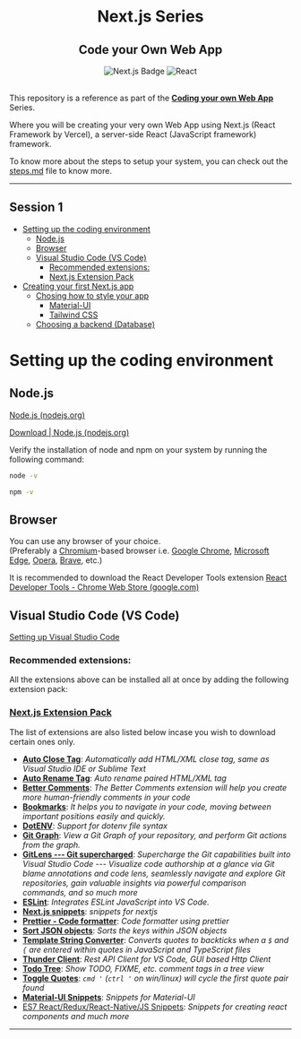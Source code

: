 <div align="center">
  <h1>Next.js Series</h1>
  <h2>Code your Own Web App</h2>
  <img alt="Next.js Badge" title="React Framework by Vercel" src="https://img.shields.io/badge/Next.js-informational?style=flat-sqaure&logo=next.js&logoColor=white&color=000000">
  <img alt="React" title="JavaScript Framework" src="https://img.shields.io/badge/React-informational?style=flat-sqaure&logo=react&logoColor=black&color=61DAFB">
</div>
<br>

This repository is a reference as part of the **[Coding your own Web App](https://youtube.com/playlist?list=PLYlB334TcbXGVBqG-7m_udB-QTWQXYCf8)** Series.

Where you will be creating your very own Web App using Next.js (React Framework by Vercel), a server-side React (JavaScript framework) framework.

To know more about the steps to setup your system, you can check out the [steps.md](steps.md) file to know more.

---

## Session 1

- [Setting up the coding environment](#setting-up-the-coding-environment)
  - [Node.js](#nodejs)
  - [Browser](#browser)
  - [Visual Studio Code (VS Code)](#visual-studio-code-vs-code)
    - [Recommended extensions:](#recommended-extensions)
    - [Next.js Extension Pack](#nextjs-extension-pack)
- [Creating your first Next.js app](#creating-your-first-nextjs-app)
  - [Chosing how to style your app](#chosing-how-to-style-your-app)
    - [Material-UI](#material-ui)
    - [Tailwind CSS](#tailwind-css)
  - [Choosing a backend (Database)](#choosing-a-backend-database)

# Setting up the coding environment

## Node.js

[Node.js (nodejs.org)](https://nodejs.org/en/)

[Download | Node.js (nodejs.org)](https://nodejs.org/en/download/)

Verify the installation of node and npm on your system by running the following command:

```bash
node -v
```

```bash
npm -v
```

## Browser

You can use any browser of your choice.<br>
(Preferably a [Chromium](https://www.chromium.org/Home/)-based browser i.e. [Google Chrome](https://www.google.com/chrome/), [Microsoft Edge](https://www.microsoft.com/en-us/edge), [Opera](https://www.opera.com/), [Brave](https://brave.com/), etc.)

It is recommended to download the React Developer Tools extension
[React Developer Tools - Chrome Web Store (google.com)](https://chrome.google.com/webstore/detail/react-developer-tools/fmkadmapgofadopljbjfkapdkoienihi?hl=en)

## Visual Studio Code (VS Code)

[Setting up Visual Studio Code](https://code.visualstudio.com/docs/setup/setup-overview)


### Recommended extensions:
All the extensions above can be installed all at once by adding the following extension pack: 
### [Next.js Extension Pack](https://marketplace.visualstudio.com/items?itemName=gaurav-gosain.GDSC-nextjs)

The list of extensions are also listed below incase you wish to download certain ones only.

-   [**Auto Close Tag**](https://marketplace.visualstudio.com/items?itemName=formulahendry.auto-close-tag "https://marketplace.visualstudio.com/items?itemName=formulahendry.auto-close-tag"): *Automatically add HTML/XML close tag, same as Visual Studio IDE or Sublime Text*
-   [**Auto Rename Tag**](https://marketplace.visualstudio.com/items?itemName=formulahendry.auto-rename-tag "https://marketplace.visualstudio.com/items?itemName=formulahendry.auto-rename-tag"): *Auto rename paired HTML/XML tag*
-   [**Better Comments**](https://marketplace.visualstudio.com/items?itemName=aaron-bond.better-comments "https://marketplace.visualstudio.com/items?itemName=aaron-bond.better-comments"): *The Better Comments extension will help you create more human-friendly comments in your code*
-   [**Bookmarks**](https://marketplace.visualstudio.com/items?itemName=alefragnani.Bookmarks "https://marketplace.visualstudio.com/items?itemName=alefragnani.Bookmarks"): *It helps you to navigate in your code, moving between important positions easily and quickly.*
-   [**DotENV**](https://marketplace.visualstudio.com/items?itemName=mikestead.dotenv "https://marketplace.visualstudio.com/items?itemName=mikestead.dotenv"): *Support for dotenv file syntax*
-   [**Git Graph**](https://marketplace.visualstudio.com/items?itemName=mhutchie.git-graph "https://marketplace.visualstudio.com/items?itemName=mhutchie.git-graph"): *View a Git Graph of your repository, and perform Git actions from the graph.*
-   [**GitLens --- Git supercharged**](https://marketplace.visualstudio.com/items?itemName=eamodio.gitlens "https://marketplace.visualstudio.com/items?itemName=eamodio.gitlens"): *Supercharge the Git capabilities built into Visual Studio Code --- Visualize code authorship at a glance via Git blame annotations and code lens, seamlessly navigate and explore Git repositories, gain valuable insights via powerful comparison commands, and so much more*
-   [**ESLint**](https://marketplace.visualstudio.com/items?itemName=dbaeumer.vscode-eslint "https://marketplace.visualstudio.com/items?itemName=dbaeumer.vscode-eslint"): *Integrates ESLint JavaScript into VS Code.*
-   [**Next.js snippets**](https://marketplace.visualstudio.com/items?itemName=pulkitgangwar.nextjs-snippets "https://marketplace.visualstudio.com/items?itemName=pulkitgangwar.nextjs-snippets"): *snippets for nextjs*
-   [**Prettier - Code formatter**](https://marketplace.visualstudio.com/items?itemName=esbenp.prettier-vscode "https://marketplace.visualstudio.com/items?itemName=esbenp.prettier-vscode"): *Code formatter using prettier*
-   [**Sort JSON objects**](https://marketplace.visualstudio.com/items?itemName=richie5um2.vscode-sort-json "https://marketplace.visualstudio.com/items?itemName=richie5um2.vscode-sort-json"): *Sorts the keys within JSON objects*
-   [**Template String Converter**](https://marketplace.visualstudio.com/items?itemName=meganrogge.template-string-converter "https://marketplace.visualstudio.com/items?itemName=meganrogge.template-string-converter"): *Converts quotes to backticks when a `$` and `{` are entered within quotes in JavaScript and TypeScript files*
-   [**Thunder Client**](https://marketplace.visualstudio.com/items?itemName=rangav.vscode-thunder-client "https://marketplace.visualstudio.com/items?itemName=rangav.vscode-thunder-client"): *Rest API Client for VS Code, GUI based Http Client*
-   [**Todo Tree**](https://marketplace.visualstudio.com/items?itemName=Gruntfuggly.todo-tree "https://marketplace.visualstudio.com/items?itemName=Gruntfuggly.todo-tree"): *Show TODO, FIXME, etc. comment tags in a tree view*
-   [**Toggle Quotes**](https://marketplace.visualstudio.com/items?itemName=BriteSnow.vscode-toggle-quotes "https://marketplace.visualstudio.com/items?itemName=BriteSnow.vscode-toggle-quotes"): *`cmd '` (`ctrl '` on win/linux) will cycle the first quote pair found*
-   [**Material-UI Snippets**](https://marketplace.visualstudio.com/items?itemName=vscodeshift.material-ui-snippets): *Snippets for Material-UI*
-   [ES7 React/Redux/React-Native/JS Snippets](https://marketplace.visualstudio.com/items?itemName=dsznajder.es7-react-js-snippets "https://marketplace.visualstudio.com/items?itemName=dsznajder.es7-react-js-snippets"): *Snippets for creating react components and much more*

---

